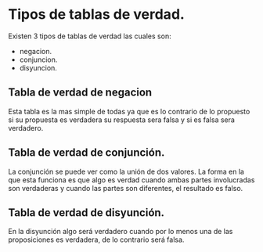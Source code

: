 # Tipos de tablas de verdad.

Existen 3 tipos de tablas de verdad las cuales son: 

* negacion.
* conjuncion.
* disyuncion.

## Tabla de verdad de negacion

Esta tabla es la mas simple de todas ya que es lo contrario de lo propuesto si su propuesta es verdadera su respuesta sera falsa y si es falsa sera verdadero.

## Tabla de verdad de conjunción.

La conjunción se puede ver como la unión de dos valores. La forma en la que esta funciona es que algo es verdad cuando ambas partes involucradas son verdaderas y cuando las partes son diferentes, el resultado es falso.

## Tabla de verdad de disyunción.

En la disyunción algo será verdadero cuando por lo menos una de las proposiciones es verdadera, de lo contrario será falsa.